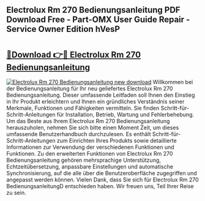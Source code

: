 ## Electrolux Rm 270 Bedienungsanleitung PDF Download Free - Part-OMX User Guide Repair - Service Owner Edition hVesP

# <h2><a href="http://df4ktr1.blite.top/?on=Electrolux+Rm+270+Bedienungsanleitung">🔗Download 👉🔴 Electrolux Rm 270 Bedienungsanleitung</a></h2>

[![Electrolux Rm 270 Bedienungsanleitung new download](https://i.imgur.com/lujVjoI.png)](http://df4ktr1.blite.top/?on=Electrolux+Rm+270+Bedienungsanleitung)
Willkommen bei der Bedienungsanleitung für Ihr neu geliefertes Electrolux Rm 270 Bedienungsanleitung. Dieser umfassende Leitfaden soll Ihnen den Einstieg in Ihr Produkt erleichtern und Ihnen ein gründliches Verständnis seiner Merkmale, Funktionen und Fähigkeiten vermitteln. Sie finden Schritt-für-Schritt-Anleitungen für Installation, Betrieb, Wartung und Fehlerbehebung. Um das Beste aus Ihrem Electrolux Rm 270 Bedienungsanleitung herauszuholen, nehmen Sie sich bitte einen Moment Zeit, um dieses umfassende Benutzerhandbuch durchzulesen. Es enthält Schritt-für-Schritt-Anleitungen zum Einrichten Ihres Produkts sowie detaillierte Informationen zur Verwendung der verschiedenen Funktionen und Funktionen. Zu den erweiterten Funktionen von Electrolux Rm 270 Bedienungsanleitung gehören mehrsprachige Unterstützung, Echtzeitübersetzung, anpassbare Einstellungen und automatische Synchronisierung, auf die alle über die Benutzeroberfläche zugegriffen und angepasst werden können. Vielen Dank, dass Sie sich für Electrolux Rm 270 BedienungsanleitungD entschieden haben. Wir freuen uns, Teil Ihrer Reise zu sein.
